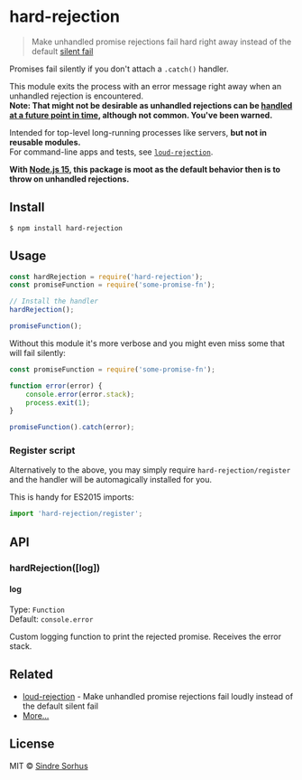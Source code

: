 # hard-rejection

> Make unhandled promise rejections fail hard right away instead of the default [silent fail](https://gist.github.com/benjamingr/0237932cee84712951a2)

Promises fail silently if you don't attach a `.catch()` handler.

This module exits the process with an error message right away when an unhandled rejection is encountered.<br>
**Note: That might not be desirable as unhandled rejections can be [handled at a future point in time](https://nodejs.org/api/process.html#process_event_unhandledrejection), although not common. You've been warned.**

Intended for top-level long-running processes like servers, **but not in reusable modules.**<br>
For command-line apps and tests, see [`loud-rejection`](https://github.com/sindresorhus/loud-rejection).

**With [Node.js 15](https://medium.com/@nodejs/node-js-v15-0-0-is-here-deb00750f278), this package is moot as the default behavior then is to throw on unhandled rejections.**


## Install

```
$ npm install hard-rejection
```


## Usage

```js
const hardRejection = require('hard-rejection');
const promiseFunction = require('some-promise-fn');

// Install the handler
hardRejection();

promiseFunction();
```

Without this module it's more verbose and you might even miss some that will fail silently:

```js
const promiseFunction = require('some-promise-fn');

function error(error) {
	console.error(error.stack);
	process.exit(1);
}

promiseFunction().catch(error);
```

### Register script

Alternatively to the above, you may simply require `hard-rejection/register` and the handler will be automagically installed for you.

This is handy for ES2015 imports:

```js
import 'hard-rejection/register';
```


## API

### hardRejection([log])

#### log

Type: `Function`<br>
Default: `console.error`

Custom logging function to print the rejected promise. Receives the error stack.


## Related

- [loud-rejection](https://github.com/sindresorhus/loud-rejection) - Make unhandled promise rejections fail loudly instead of the default silent fail
- [More…](https://github.com/sindresorhus/promise-fun)


## License

MIT © [Sindre Sorhus](https://sindresorhus.com)
